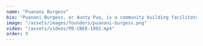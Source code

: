 ```yaml
---
name: "Puanani Burgess"
bio: "Puanani Burgess, or Aunty Pua, is a community building facilitator, trainer and consultant in Hawai'i, the U.S., and throughout the Pacific. She is also a poet and cultural translator noted for her experience in community, family and values-based economic development, mediation, and storytelling processes. Aunty Pua is also well known is a process designer and facilitator for Building the Beloved Community, a community-building and conflict transformation process based on bringing people face to face for ceremony, storytelling, and healing circles of trust and respect. Aunty Pua has been involved in the Native Hawaiian sovereignty movement and several key community struggles (Protect Kaho'olawe 'Ohana, West Beach Development struggle, founding the Wai'anae Coast Community Alternative Development Corporation, etc…), which led her, along with the other founders, to form HACBED as an aloha response to economic development that did not include the people it was affecting. Aunty Pua's initial community-based economic development initiative was the Backyard Aquaculture Program. Taking principles from ancient fish ponds and aloha 'āina, the program provided families with tanks, fish, and training on how to take care of them."
image: "/assets/images/founders/puanani-burgess.png"
video: "/assets/videos/PB-CBED-1992.mp4"
order: 9
---
```


